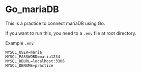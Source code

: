 # Go_mariaDB
This is a practice to connect mariaDB using Go.

If you want to run this, you need to a `.env` file at root directory.

Example `.env`
```
MYSQL_USER=maria
MYSQL_PASSWORD=maria1234
MYSQL_DBURL=localhost:3306
MYSQL_DBNAME=practice

